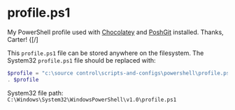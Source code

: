 # profile.ps1

My PowerShell profile used with [Chocolatey](https://chocolatey.org/install#individual) and [PoshGit](https://community.chocolatey.org/packages/poshgit) installed. Thanks, Carter! {[/]

This `profile.ps1` file can be stored anywhere on the filesystem. The System32 `profile.ps1` file should be replaced with:

```powershell
$profile = "c:\source control\scripts-and-configs\powershell\profile.ps1" # profile.ps1 location
. $profile
```

System32 file path: `C:\Windows\System32\WindowsPowerShell\v1.0\profile.ps1`

